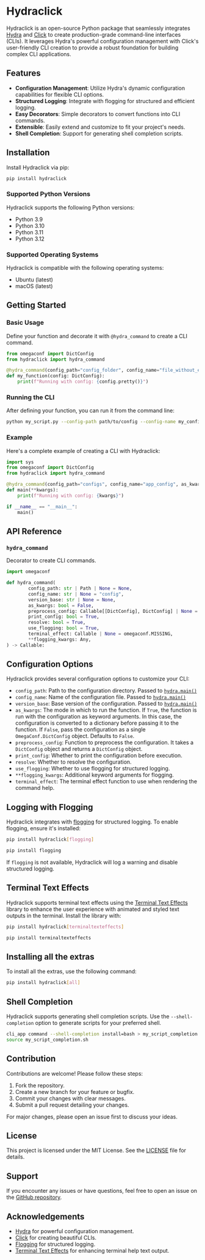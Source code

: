 # Hydraclick

Hydraclick is an open-source Python package that seamlessly integrates [Hydra](https://hydra.cc/) and [Click](https://click.palletsprojects.com/) to create production-grade command-line interfaces (CLIs). It leverages Hydra's powerful configuration management with Click's user-friendly CLI creation to provide a robust foundation for building complex CLI applications.

## Features

- **Configuration Management**: Utilize Hydra's dynamic configuration capabilities for flexible CLI options.
- **Structured Logging**: Integrate with flogging for structured and efficient logging.
- **Easy Decorators**: Simple decorators to convert functions into CLI commands.
- **Extensible**: Easily extend and customize to fit your project's needs.
- **Shell Completion**: Support for generating shell completion scripts.

## Installation

Install Hydraclick via pip:

```bash
pip install hydraclick
```

### Supported Python Versions

Hydraclick supports the following Python versions:

- Python 3.9
- Python 3.10
- Python 3.11
- Python 3.12

### Supported Operating Systems

Hydraclick is compatible with the following operating systems:

- Ubuntu (latest)
- macOS (latest)

## Getting Started

### Basic Usage

Define your function and decorate it with `@hydra_command` to create a CLI command.

```python
from omegaconf import DictConfig
from hydraclick import hydra_command

@hydra_command(config_path="config_folder", config_name="file_without_extension")
def my_function(config: DictConfig):
    print(f"Running with config: {config.pretty()}")
```

### Running the CLI

After defining your function, you can run it from the command line:

```bash
python my_script.py --config-path path/to/config --config-name my_config
```

### Example

Here's a complete example of creating a CLI with Hydraclick:

```python
import sys
from omegaconf import DictConfig
from hydraclick import hydra_command

@hydra_command(config_path="configs", config_name="app_config", as_kwargs=True)
def main(**kwargs):
    print(f"Running with config: {kwargs}")

if __name__ == "__main__":
    main()
```

## API Reference

### `hydra_command`

Decorator to create CLI commands.

```python
import omegaconf

def hydra_command(
        config_path: str | Path | None = None,
        config_name: str | None = "config",
        version_base: str | None = None,
        as_kwargs: bool = False,
        preprocess_config: Callable[[DictConfig], DictConfig] | None = None,
        print_config: bool = True,
        resolve: bool = True,
        use_flogging: bool = True,
        terminal_effect: Callable | None = omegaconf.MISSING,
        **flogging_kwargs: Any,
) -> Callable:
```

## Configuration Options

Hydraclick provides several configuration options to customize your CLI:

- `config_path`: Path to the configuration directory. Passed to [`hydra.main()`](https://hydra.cc/docs/tutorials/basic/your_first_app/config_file/)
- `config_name`: Name of the configuration file. Passed to [`hydra.main()`](https://hydra.cc/docs/tutorials/basic/your_first_app/config_file/)
- `version_base`: Base version of the configuration. Passed to [`hydra.main()`](https://hydra.cc/docs/tutorials/basic/your_first_app/config_file/)
- `as_kwargs`: The mode in which to run the function. If `True`, the function is run with the configuration as keyword arguments. In this case, the configuration is converted to a dictionary before passing it to the function. If `False`, pass the configuration as a single `OmegaConf.DictConfig` object. Defaults to `False`.
- `preprocess_config`: Function to preprocess the configuration. It takes a `DictConfig` object and returns a `DictConfig` object.
- `print_config`: Whether to print the configuration before execution.
- `resolve`: Whether to resolve the configuration.
- `use_flogging`: Whether to use flogging for structured logging.
- `**flogging_kwargs`: Additional keyword arguments for flogging.
- `terminal_effect`: The terminal effect function to use when rendering the command help.

## Logging with Flogging

Hydraclick integrates with [flogging](https://github.com/FragileTech/flogging) for structured logging.
To enable flogging, ensure it's installed:

```bash
pip install hydraclick[flogging]
```

```bash
pip install flogging
```

If `flogging` is not available, Hydraclick will log a warning and disable structured logging.

## Terminal Text Effects

Hydraclick supports terminal text effects using the [Terminal Text Effects](https://chrisbuilds.github.io/terminaltexteffects/) library to enhance the user experience with animated and styled text outputs in the terminal.
Install the library with:
```bash
pip install hydraclick[terminaltexteffects]
```

```bash
pip install terminaltexteffects
```

## Installing all the extras

To install all the extras, use the following command:

```bash
pip install hydraclick[all]
```

## Shell Completion

Hydraclick supports generating shell completion scripts. Use the `--shell-completion` option to generate scripts for your preferred shell.

```bash
cli_app command --shell-completion install=bash > my_script_completion.sh
source my_script_completion.sh
```

## Contribution

Contributions are welcome! Please follow these steps:

1. Fork the repository.
2. Create a new branch for your feature or bugfix.
3. Commit your changes with clear messages.
4. Submit a pull request detailing your changes.

For major changes, please open an issue first to discuss your ideas.

## License

This project is licensed under the MIT License. See the [LICENSE](LICENSE) file for details.

## Support

If you encounter any issues or have questions, feel free to open an issue on the [GitHub repository](https://github.com/yourusername/hydraclick).

## Acknowledgements

- [Hydra](https://hydra.cc/) for powerful configuration management.
- [Click](https://click.palletsprojects.com/) for creating beautiful CLIs.
- [Flogging](https://github.com/FragileTech/flogging) for structured logging.
- [Terminal Text Effects](https://chrisbuilds.github.io/terminaltexteffects) for enhancing terminal help text output.
